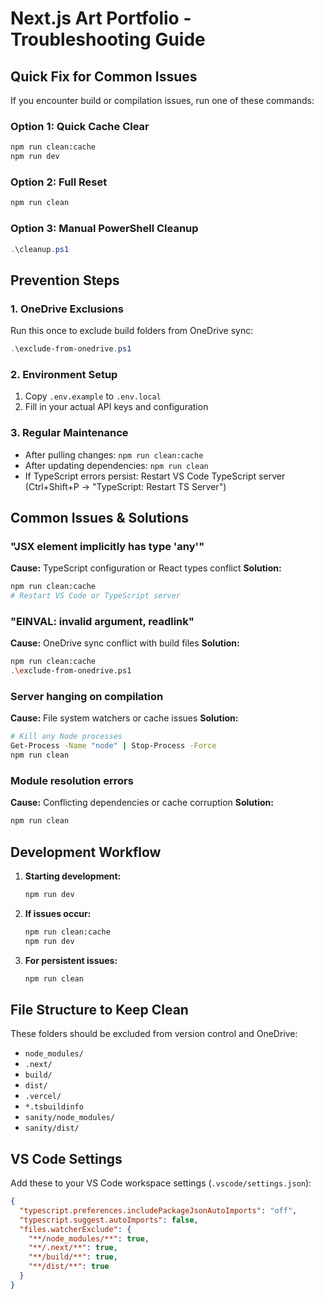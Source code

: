 # Next.js Art Portfolio - Troubleshooting Guide

## Quick Fix for Common Issues

If you encounter build or compilation issues, run one of these commands:

### Option 1: Quick Cache Clear
```bash
npm run clean:cache
npm run dev
```

### Option 2: Full Reset
```bash
npm run clean
```

### Option 3: Manual PowerShell Cleanup
```powershell
.\cleanup.ps1
```

## Prevention Steps

### 1. OneDrive Exclusions
Run this once to exclude build folders from OneDrive sync:
```powershell
.\exclude-from-onedrive.ps1
```

### 2. Environment Setup
1. Copy `.env.example` to `.env.local`
2. Fill in your actual API keys and configuration

### 3. Regular Maintenance
- After pulling changes: `npm run clean:cache`
- After updating dependencies: `npm run clean`
- If TypeScript errors persist: Restart VS Code TypeScript server (Ctrl+Shift+P → "TypeScript: Restart TS Server")

## Common Issues & Solutions

### "JSX element implicitly has type 'any'"
**Cause:** TypeScript configuration or React types conflict
**Solution:** 
```bash
npm run clean:cache
# Restart VS Code or TypeScript server
```

### "EINVAL: invalid argument, readlink"
**Cause:** OneDrive sync conflict with build files
**Solution:**
```bash
npm run clean:cache
.\exclude-from-onedrive.ps1
```

### Server hanging on compilation
**Cause:** File system watchers or cache issues
**Solution:**
```bash
# Kill any Node processes
Get-Process -Name "node" | Stop-Process -Force
npm run clean
```

### Module resolution errors
**Cause:** Conflicting dependencies or cache corruption
**Solution:**
```bash
npm run clean
```

## Development Workflow

1. **Starting development:**
   ```bash
   npm run dev
   ```

2. **If issues occur:**
   ```bash
   npm run clean:cache
   npm run dev
   ```

3. **For persistent issues:**
   ```bash
   npm run clean
   ```

## File Structure to Keep Clean

These folders should be excluded from version control and OneDrive:
- `node_modules/`
- `.next/`
- `build/`
- `dist/`
- `.vercel/`
- `*.tsbuildinfo`
- `sanity/node_modules/`
- `sanity/dist/`

## VS Code Settings

Add these to your VS Code workspace settings (`.vscode/settings.json`):
```json
{
  "typescript.preferences.includePackageJsonAutoImports": "off",
  "typescript.suggest.autoImports": false,
  "files.watcherExclude": {
    "**/node_modules/**": true,
    "**/.next/**": true,
    "**/build/**": true,
    "**/dist/**": true
  }
}
```
